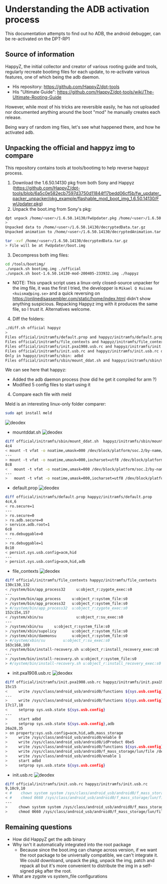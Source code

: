 # Understanding the ADB activation process

This documentation attempts to find out ho ADB, the android debugger, can be re-activated on the DPT-RP1

## Source of information
HappyZ, the initial collector and creator of various rooting guide and tools, regularly
recreate bootimg files for each update, to re-activate various features, one of which being
the adb daemon. 

* His repository: https://github.com/HappyZ/dpt-tools
* His "Ultimate Guide": https://github.com/HappyZ/dpt-tools/wiki/The-Ultimate-Rooting-Guide

However, while most of his tricks are reversible easily, he has not uploaded nor documented
anything around the boot "mod" he manually creates each release.

Being wary of random img files, let's see what happened there, and how he activated adb.

## Unpacking the official and happyz img to compare
This repository contains tools at tools/bootimg to help reverse happyz process.

1. Download the 1.6.50.14130 pkg from both Sony and Happyz (https://github.com/HappyZ/dpt-tools/blob/6a5c0e582ecb7597d3750d11844f17bedd06cf5b/fw_updater_packer_unpacker/pkg_example/flashable_mod_boot_img_1.6.50.14130/FwUpdater.pkg)
2. Unpack the boot.img from Sony's pkg:
```bash
dpt unpack /home/<user>/1.6.50.14130/FwUpdater.pkg /home/<user>/1.6.50.14130/
>
Unpacked data to /home/<user>/1.6.50.14130/decryptedData.tar.gz
Unpacked animation to /home/<user>/1.6.50.14130/decryptedAnimation.tar.gz

tar -xvf /home/<user>/1.6.50.14130/decryptedData.tar.gz
> File will be at FwUpdater/boot.img
```
3. Decompress both img files:
```bash
cd /tools/bootimg/
./unpack.sh bootimg.img ./official
./unpack.sh boot-1.6.50.14130-mod-200405-233932.img ./happyz
```
  * NOTE: This unpack script uses a linux-only closed-source unpacker for the 
img file, it was the first I tried, the developper is `Mikael Q Kuisma <kuisma@ping.se>`
and a quick reversing on https://onlinedisassembler.com/static/home/index.html didn't show 
anything suspicious. Repacking Happyz img with it produces the same file, so I trust it. Alternatives welcome.

4. Diff the folders:
```bash
./diff.sh official happyz
>
Files official/initramfs/default.prop and happyz/initramfs/default.prop differ
Files official/initramfs/file_contexts and happyz/initramfs/file_contexts differ
Files official/initramfs/init.pxa1908.usb.rc and happyz/initramfs/init.pxa1908.usb.rc differ
Files official/initramfs/init.usb.rc and happyz/initramfs/init.usb.rc differ
Only in happyz/initramfs/sbin: adbd
Files official/initramfs/sbin/mount_ddat.sh and happyz/initramfs/sbin/mount_ddat.sh differ
```
We can see here that happyz:
* Added the adb daemon process (how did he get it compiled for arm ?)
* Modified 5 config files to start using it

4. Compare each file with meld

Meld is an interesting linux-only folder comparer:
```bash
sudo apt install meld
``` 
![deodex](images/meld1.png)

* mountddat.sh
![deodex](images/meld2.png)
```bash
diff official/initramfs/sbin/mount_ddat.sh  happyz/initramfs/sbin/mount_ddat.sh  
4c4
< mount -t vfat -o noatime,umask=000 /dev/block/platform/soc.2/by-name/ddat /tmp/updater
---
> mount -t vfat -o noatime,umask=000,iocharset=utf8 /dev/block/platform/soc.2/by-name/ddat /tmp/updater
8c8
<   mount -t vfat -o noatime,umask=000 /dev/block/platform/soc.2/by-name/ddat /tmp/updater
---
>   mount -t vfat -o noatime,umask=000,iocharset=utf8 /dev/block/platform/soc.2/by-name/ddat /tmp/updater
```
* default.prop
![deodex](images/meld3.png)
```bash
diff official/initramfs/default.prop happyz/initramfs/default.prop
4c4,6
< ro.secure=1
---
> ro.secure=0
> ro.adb.secure=0
> service.adb.root=1
6c8
< ro.debuggable=0
---
> ro.debuggable=1
8c10
< persist.sys.usb.config=acm,hid
---
> persist.sys.usb.config=acm,hid,adb
```

* file_contexts
![deodex](images/meld4.png)
```bash
diff official/initramfs/file_contexts happyz/initramfs/file_contexts
130c130,132
< /system/bin/app_process32     u:object_r:zygote_exec:s0
---
> /system/bin/app_process     u:object_r:system_file:s0
> /system/bin/app_process32   u:object_r:system_file:s0
> #/system/bin/app_process32  u:object_r:zygote_exec:s0
152c154,157
< /system/xbin/su               u:object_r:su_exec:s0
---
> /system/xbin/su     u:object_r:system_file:s0
> /system/xbin/supolicy       u:object_r:system_file:s0
> /system/xbin/daemonsu       u:object_r:system_file:s0
> #/system/xbin/su        u:object_r:su_exec:s0
163c168,169
< /system/bin/install-recovery.sh u:object_r:install_recovery_exec:s0
---
> /system/bin/install-recovery.sh u:object_r:system_file:s0
> #/system/bin/install-recovery.sh u:object_r:install_recovery_exec:s0
```

* init.pxa1908.usb.rc
![deodex](images/meld5.png)
```bash
diff official/initramfs/init.pxa1908.usb.rc happyz/initramfs/init.pxa1908.usb.rc
15c15
<     write /sys/class/android_usb/android0/functions ${sys.usb.config}
---
>     write /sys/class/android_usb/android0/functions ${sys.usb.config},adb
17c17,18
<     setprop sys.usb.state ${sys.usb.config}
---
>     start adbd
>     setprop sys.usb.state ${sys.usb.config},adb
26a28,35
> on property:sys.usb.config=acm,hid,adb,mass_storage
>     write /sys/class/android_usb/android0/enable 0
>     write /sys/class/android_usb/android0/idProduct 0be5
>     write /sys/class/android_usb/android0/functions ${sys.usb.config}
>     write /sys/class/android_usb/android0/f_mass_storage/lun/file /dev/block/mmcblk0p16
>     write /sys/class/android_usb/android0/enable 1
>     start adbd
>     setprop sys.usb.state ${sys.usb.config}
```

* init.usb.rc 
![deodex](images/meld6.png)
```bash
diff official/initramfs/init.usb.rc happyz/initramfs/init.usb.rc
9,10c9,10
< #    chown system system /sys/class/android_usb/android0/f_mass_storage/lun/file
< #    chmod 0660 /sys/class/android_usb/android0/f_mass_storage/lun/file
---
>     chown system system /sys/class/android_usb/android0/f_mass_storage/lun/file
>     chmod 0660 /sys/class/android_usb/android0/f_mass_storage/lun/file
```

## Remaining questions
* How did HappyZ get the adb binary
* Why isn't it automatically integrated into the root package
  * Because since the boot.img can change across version, if we want the root package to be 
  universally compatible, we can't integrate it. We could downloand, unpack the pkg, unpack the img, patch and repack all
  but it's more convenient to distribute the img in a self-signed pkg after the root.
* What are zygote vs system_file configurations  